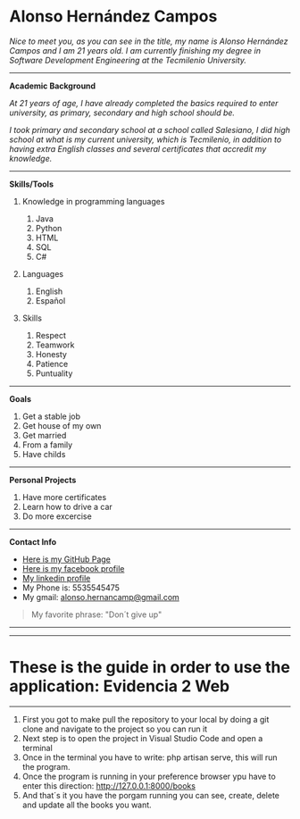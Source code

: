 # Alonso Hernández Campos
<!-- <h1 align="center">Alonso Hernández Campos</h1> -->
*Nice to meet you, as you can see in the title, my name is Alonso Hernández Campos and I am 21 years old. I am currently finishing my degree in Software Development Engineering at the Tecmilenio University.*

---

**Academic Background**

*At 21 years of age, I have already completed the basics required to enter university, as primary, secondary and high school should be.*

*I took primary and secondary school at a school called Salesiano, I did high school at what is my current university, which is Tecmilenio, in addition to having extra English classes and several certificates that accredit my knowledge.*

---

**Skills/Tools**

1. Knowledge in programming languages
    1. Java
    2. Python
    3. HTML
    4. SQL
    5. C#

2. Languages
    1. English
    2. Español

3. Skills
    1. Respect
    2. Teamwork
    3. Honesty
    4. Patience
    5. Puntuality

---

**Goals**

1. Get a stable job
2. Get house of my own
3. Get married
4. From a family
5. Have childs

---

**Personal Projects**

1. Have more certificates
2. Learn how to drive a car
3. Do more excercise

---

**Contact Info**

* [Here is my GitHub Page](https://github.com)
* [Here is my facebook profile](https://www.facebook.com/alonso.hernandez.58760608/)
* [My linkedin profile](https://www.linkedin.com/in/alonso-hernández-campos-480843273/?locale=en_US)
* My Phone is: 5535545475
* My gmail: alonso.hernancamp@gmail.com 

>My favorite phrase: "Don´t give up"

---
---

# These is the guide in order to use the application: Evidencia 2 Web

---

1. First you got to make pull the repository to your local by doing a git clone and navigate to the project so you can run it
2. Next step is to open the project in Visual Studio Code and open a terminal
3. Once in the terminal you have to write: php artisan serve, this will run the program.
4. Once the program is running in your preference browser ypu have to enter this direction: http://127.0.0.1:8000/books
5. And that´s it you have the porgam running you can see, create, delete and update all the books you want.




